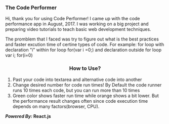 <h3>The Code Performer</h3>
<p>
  Hi, thank you for using Code Performer! I came up with the code performance app in August, 2017. I was working on a big project and preparing video tutorials to teach basic web development techniques.
</p>
<p>
  The promblem that I faced was try to figure out what is the best practices and faster excution time of certine types of code. For example: for loop with declaration "i" within for loop for(var i =0;) and declaration outside for loop var i; for(i=0)
</p>

<h3 style="text-align: center">How to Use?</h3>
<ol>
  <li>Past your code into textarea and alternative code into another</li>
  <li>Change desired number for code run times! By Default the code runner runs 10 times each code, but you can run more than 10 times</li>
  <li>Green color shows faster run time while orange shows a bit lower. But the performance result changes often since code execution time depends on many factors(browser, CPU).</li>
</ol>

<b><em>Powered By:</em> React.js</b>
